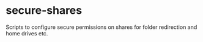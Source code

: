 # secure-shares
Scripts to configure secure permissions on shares for folder redirection and home drives etc.
